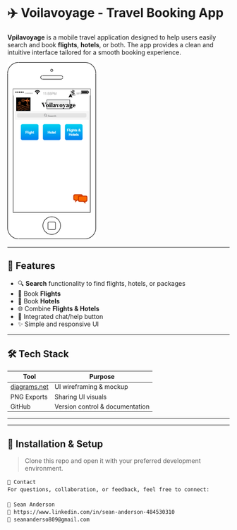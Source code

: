 # ✈️ Voilavoyage - Travel Booking App

**Vpilavoyage** is a mobile travel application designed to help users easily search and book **flights**, **hotels**, or both. The app provides a clean and intuitive interface tailored for a smooth booking experience.

![App Screenshot](mobileapp.png)

---

## 📱 Features

- 🔍 **Search** functionality to find flights, hotels, or packages
- 🎫 Book **Flights**
- 🏨 Book **Hotels**
- 🌐 Combine **Flights & Hotels**
- 💬 Integrated chat/help button
- ✨ Simple and responsive UI

---

## 🛠️ Tech Stack
| Tool         | Purpose                        |
|--------------|--------------------------------|
| [diagrams.net](https://app.diagrams.net) | UI wireframing & mockup |
| PNG Exports  | Sharing UI visuals             |
| GitHub       | Version control & documentation |

---

---

## 🚧 Installation & Setup

> Clone this repo and open it with your preferred development environment.

```bash
🙋 Contact
For questions, collaboration, or feedback, feel free to connect:

👤 Sean Anderson
🔗 https://www.linkedin.com/in/sean-anderson-484530310
📧 seananderso809@gmail.com
